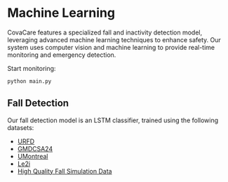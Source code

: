 # Machine Learning

CovaCare features a specialized fall and inactivity detection model, leveraging advanced machine learning techniques to enhance safety. Our system uses computer vision and machine learning to provide real-time monitoring and emergency detection.

Start monitoring:
```bash
python main.py
```

## Fall Detection

Our fall detection model is an LSTM classifier, trained using the following datasets:

- [URFD](https://fenix.ur.edu.pl/~mkepski/ds/uf.html)
- [GMDCSA24](https://github.com/ekramalam/GMDCSA24-A-Dataset-for-Human-Fall-Detection-in-Videos)
- [UMontreal](https://www.iro.umontreal.ca/~labimage/Dataset/)
- [Le2i](https://www.kaggle.com/datasets/tuyenldvn/falldataset-imvia)
- [High Quality Fall Simulation Data](https://iiw.kuleuven.be/onderzoek/advise/datasets#High%20Quality%20Fall%20Simulation%20Data)
